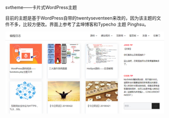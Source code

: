 svtheme——卡片式WordPress主题

目前的主题是基于WordPress自带的twentyseventeen来改的，因为该主题的文件不多，比较方便改。界面上参考了孟坤博客和Typecho 主题 Pinghsu。

![](assets/images/svtheme.png)